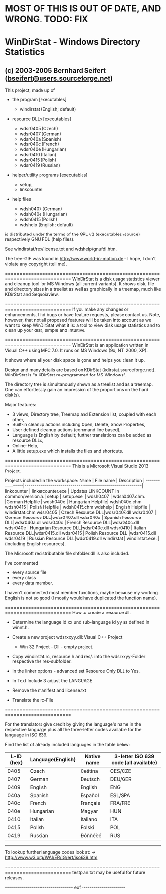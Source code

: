 # MOST OF THIS IS OUT OF DATE, AND WRONG. TODO: FIX


# WinDirStat - Windows Directory Statistics
## (c) 2003-2005 Bernhard Seifert (bseifert@users.sourceforge.net)


This project, made up of
- the program [executables]
  - windirstat (English; default)

- resource DLLs [executables]
  - wdsr0405 (Czech)
  - wdsr0407 (German)
  - wdsr040a (Spanish)
  - wdsr040c (French)
  - wdsr040e (Hungarian)
  - wdsr0410 (Italian)
  - wdsr0415 (Polish)
  - wdsr0419 (Russian)

- helper/utility programs [executables]
  - setup,
  - linkcounter

- help files

  - wdsh0407 (German)
  - wdsh040e (Hungarian)
  - wdsh0415 (Polish)
  - wdshelp (English; default)

is distributed under the terms of the GPL v2 (executables+source)
respectively GNU FDL (help files).

See windirstat/res/license.txt and wdshelp/gnufdl.htm.

The tree-GIF was found in http://www.world-in-motion.de - I hope, I
don't violate any copyright (tell me).


=============================================================================
WinDirStat is a disk usage statistics viewer and cleanup tool for MS Windows
(all current variants). It shows disk, file and directory sizes in a treelist
as well as graphically in a treemap, much like KDirStat and Sequoiaview.


=============================================================================
If you make any changes or enhancements, find bugs or have feature requests,
please contact us. Note, however, that not all proposed features will be
taken into account as we want to keep WinDirStat what it is: a tool to view
disk usage statistics and to clean up your disk, simple and intuitive.


=============================================================================
WinDirStat is an application written in Visual C++ using MFC 7.0.
It runs on MS Windows (9x, NT, 2000, XP).

It shows where all your disk space is gone and helps you clean it up.

Design and many details are based on KDirStat (kdirstat.sourceforge.net).
WinDirStat is "a KDirStat re-programmed for MS Windows".

The directory tree is simultanously shown as a treelist and as a treemap.
One can effortlessly gain an impression of the proportions on the hard disk(s).

Major features:
* 3 views, Directory tree, Treemap and Extension list, coupled with each other,
* Built-in cleanup actions including Open, Delete, Show Properties,
* User defined cleanup actions (command line based),
* Language is English by default; further translations can be added as resource DLLs,
* Online-Help,
* A little setup.exe which installs the files and shortcuts.


=============================================================================
This is a Microsoft Visual Studio 2013 Project.

Projects included in the workspace:
 Name           | File name         | Description                           |
----------------|-----------------------------------------------------------|
linkcounter	| linkercounter.exe | Updates LINKCOUNT in common/version.h.|
setup		| setup.exe.        |
wdsh0407	| wdsh0407.chm.     |German Helpfile   | 
wdsh040e	| Hungarian Helpfile| wdsh040e.chm
wdsh0415	| Polish Helpfile   | wdsh0415.chm
wdshelp		| English Helpfile  | windirstat.chm
wdsr0405	| Czech Resource DLL|wdsr0407.dll
wdsr0407	| German Resource DLL|wdsr0407.dll
wdsr040a	| Spanish Resource DLL|wdsr040a.dll
wdsr040c	| French Resource DLL|wdsr040c.dll
wdsr040e	| Hungarian Resource DLL|wdsr040e.dll
wdsr0410	| Italian Resource DLL|wdsr0415.dll
wdsr0415	| Polish Resource DLL |wdsr0415.dll
wdsr0419	| Russian Resource DLL|wdsr0419.dll
windirstat	| windirstat.exe.     | (including English resources).

The Microsoft redistributable file shfolder.dll is also included.

I've commented
- every source file
- every class
- every data member.

I haven't commented most member functions, maybe because my working English is not so good (I mostly would have duplicated the function name).

=============================================================================
How to create a resource dll.

* Determine the language id xx und sub-language id yy as defined in winnt.h.

* Create a new project wdsrxxyy.dll: Visual C++ Project
  - Win 32 Project - Dll - empty project.

* Copy windirstat.rc, resource.h and res/*.* into the
  wdsrxxyy-Folder respective the res-subfolder.

* In the linker options - advanced set Resource Only DLL to Yes.

* In Text Include 3 adjust the LANGUAGE

* Remove the manifest and license.txt

* Translate the rc-File

=============================================================================

For the translators give credit by giving the language's name in the respective language plus all the three-letter codes available for the language in ISO 639.

Find the list of already included languages in the table below:

 
 L-ID (hex)|Language(English)|Native name|3-letter ISO 639 code (all available)|
-----------|-----------------|-----------|-------------------------------------|
 0405      | Czech           | Ceština   | CES/CZE                             |
 0407      | German          | Deutsch   | DEU/GER                             |
 0409      | English         | English   | ENG                                 |
 040a      | Spanish         | Español   | ESL/SPA                             |
 040c      | French          | Français  | FRA/FRE                             |
 040e      | Hungarian       | Magyar    | HUN                                 |
 0410      | Italian         | Italiano  | ITA                                 |
 0415      | Polish          | Polski    | POL                                 |
 0419      | Russian         | Ðóññêèé   | RUS                                 |
 ------------------------------------------------------------------------------

To lookup further language codes look at:
-> http://www.w3.org/WAI/ER/IG/ert/iso639.htm

=============================================================================
testplan.txt may be useful for future releases.

---------------------------------- eof ----------------------
